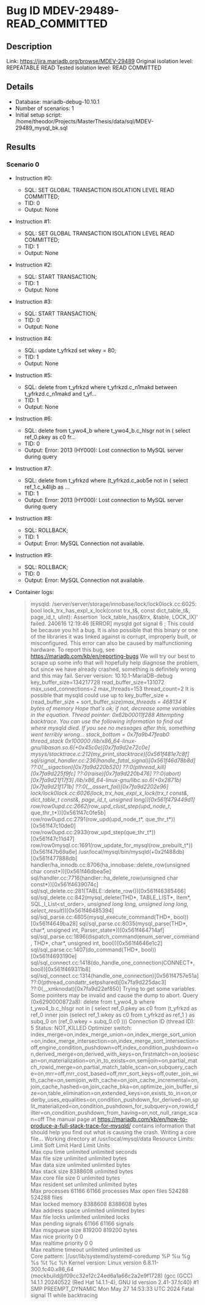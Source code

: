 # Bug ID MDEV-29489-READ_COMMITTED

## Description

Link:                     https://jira.mariadb.org/browse/MDEV-29489
Original isolation level: REPEATABLE READ
Tested isolation level:   READ COMMITTED


## Details
 * Database: mariadb-debug-10.10.1
 * Number of scenarios: 1
 * Initial setup script: /home/theodor/Projects/MasterThesis/data/sql/MDEV-29489_mysql_bk.sql

## Results
### Scenario 0
 * Instruction #0:
     - SQL:  SET GLOBAL TRANSACTION ISOLATION LEVEL READ COMMITTED;
     - TID: 0
     - Output: None
 * Instruction #1:
     - SQL:  SET GLOBAL TRANSACTION ISOLATION LEVEL READ COMMITTED;
     - TID: 1
     - Output: None
 * Instruction #2:
     - SQL:  START TRANSACTION;
     - TID: 1
     - Output: None
 * Instruction #3:
     - SQL:  START TRANSACTION;
     - TID: 0
     - Output: None
 * Instruction #4:
     - SQL:  update t_yfrkzd set wkey = 80;
     - TID: 1
     - Output: None
 * Instruction #5:
     - SQL:  delete from t_yfrkzd where t_yfrkzd.c_n1makd between t_yfrkzd.c_n1makd and t_yf...
     - TID: 1
     - Output: None
 * Instruction #6:
     - SQL:  delete from t_ywo4_b where t_ywo4_b.c_hlsgr not in ( select ref_0.pkey as c0 fr...
     - TID: 0
     - Output: Error: 2013 (HY000): Lost connection to MySQL server during query
 * Instruction #7:
     - SQL:  delete from t_yfrkzd where (t_yfrkzd.c_aob5e not in ( select ref_1.c_k4lijb as ...
     - TID: 1
     - Output: Error: 2013 (HY000): Lost connection to MySQL server during query
 * Instruction #8:
     - SQL:  ROLLBACK;
     - TID: 1
     - Output: Error: MySQL Connection not available.
 * Instruction #9:
     - SQL:  ROLLBACK;
     - TID: 0
     - Output: Error: MySQL Connection not available.

 * Container logs:
   > mysqld: /server/server/storage/innobase/lock/lock0lock.cc:6025: bool lock_trx_has_expl_x_lock(const trx_t&, const dict_table_t&, page_id_t, ulint): Assertion `lock_table_has(&trx, &table, LOCK_IX)' failed.
   > 240616 12:19:46 [ERROR] mysqld got signal 6 ;
   > This could be because you hit a bug. It is also possible that this binary
   > or one of the libraries it was linked against is corrupt, improperly built,
   > or misconfigured. This error can also be caused by malfunctioning hardware.
   > To report this bug, see https://mariadb.com/kb/en/reporting-bugs
   > We will try our best to scrape up some info that will hopefully help
   > diagnose the problem, but since we have already crashed, 
   > something is definitely wrong and this may fail.
   > Server version: 10.10.1-MariaDB-debug
   > key_buffer_size=134217728
   > read_buffer_size=131072
   > max_used_connections=2
   > max_threads=153
   > thread_count=2
   > It is possible that mysqld could use up to 
   > key_buffer_size + (read_buffer_size + sort_buffer_size)*max_threads = 468134 K  bytes of memory
   > Hope that's ok; if not, decrease some variables in the equation.
   > Thread pointer: 0x62b00011f288
   > Attempting backtrace. You can use the following information to find out
   > where mysqld died. If you see no messages after this, something went
   > terribly wrong...
   > stack_bottom = 0x7fa9b47feab0 thread_stack 0x100000
   > /lib/x86_64-linux-gnu/libasan.so.6(+0x45c0e)[0x7fa9d2e72c0e]
   > mysys/stacktrace.c:212(my_print_stacktrace)[0x561f481e7c8f]
   > sql/signal_handler.cc:236(handle_fatal_signal)[0x561f46d78b8d]
   > ??:0(__sigaction)[0x7fa9d220b520]
   > ??:0(pthread_kill)[0x7fa9d225f9fc]
   > ??:0(raise)[0x7fa9d220b476]
   > ??:0(abort)[0x7fa9d21f17f3]
   > /lib/x86_64-linux-gnu/libc.so.6(+0x2871b)[0x7fa9d21f171b]
   > ??:0(__assert_fail)[0x7fa9d2202e96]
   > lock/lock0lock.cc:6026(lock_trx_has_expl_x_lock(trx_t const&, dict_table_t const&, page_id_t, unsigned long))[0x561f479449d1]
   > row/row0upd.cc:2662(row_upd_clust_step(upd_node_t*, que_thr_t*))[0x561f47c0fe5b]
   > row/row0upd.cc:2791(row_upd(upd_node_t*, que_thr_t*))[0x561f47c10de0]
   > row/row0upd.cc:2933(row_upd_step(que_thr_t*))[0x561f47c11d47]
   > row/row0mysql.cc:1691(row_update_for_mysql(row_prebuilt_t*))[0x561f47b69a6e]
   > /usr/local/mysql/bin/mysqld(+0x2f488db)[0x561f477888db]
   > handler/ha_innodb.cc:8706(ha_innobase::delete_row(unsigned char const*))[0x561f46dbea5e]
   > sql/handler.cc:7716(handler::ha_delete_row(unsigned char const*))[0x561f4639074c]
   > sql/sql_delete.cc:281(TABLE::delete_row())[0x561f46385466]
   > sql/sql_delete.cc:842(mysql_delete(THD*, TABLE_LIST*, Item*, SQL_I_List<st_order>*, unsigned long long, unsigned long long, select_result*))[0x561f46485394]
   > sql/sql_parse.cc:4805(mysql_execute_command(THD*, bool))[0x561f4649ba28]
   > sql/sql_parse.cc:8035(mysql_parse(THD*, char*, unsigned int, Parser_state*))[0x561f464714af]
   > sql/sql_parse.cc:1896(dispatch_command(enum_server_command, THD*, char*, unsigned int, bool))[0x561f4646e1c2]
   > sql/sql_parse.cc:1407(do_command(THD*, bool))[0x561f4693190e]
   > sql/sql_connect.cc:1418(do_handle_one_connection(CONNECT*, bool))[0x561f469311b8]
   > sql/sql_connect.cc:1314(handle_one_connection)[0x561f4757e51a]
   > ??:0(pthread_condattr_setpshared)[0x7fa9d225dac3]
   > ??:0(__xmknodat)[0x7fa9d22ef850]
   > Trying to get some variables.
   > Some pointers may be invalid and cause the dump to abort.
   > Query (0x6290000872a8): delete from t_ywo4_b where t_ywo4_b.c_hlsgr not in ( select ref_0.pkey as c0 from (t_yfrkzd as ref_0 inner join (select ref_1.wkey as c0 from t_yfrkzd as ref_1 ) as subq_0 on (ref_0.wkey = subq_0.c0 )))
   > Connection ID (thread ID): 5
   > Status: NOT_KILLED
   > Optimizer switch: index_merge=on,index_merge_union=on,index_merge_sort_union=on,index_merge_intersection=on,index_merge_sort_intersection=off,engine_condition_pushdown=off,index_condition_pushdown=on,derived_merge=on,derived_with_keys=on,firstmatch=on,loosescan=on,materialization=on,in_to_exists=on,semijoin=on,partial_match_rowid_merge=on,partial_match_table_scan=on,subquery_cache=on,mrr=off,mrr_cost_based=off,mrr_sort_keys=off,outer_join_with_cache=on,semijoin_with_cache=on,join_cache_incremental=on,join_cache_hashed=on,join_cache_bka=on,optimize_join_buffer_size=on,table_elimination=on,extended_keys=on,exists_to_in=on,orderby_uses_equalities=on,condition_pushdown_for_derived=on,split_materialized=on,condition_pushdown_for_subquery=on,rowid_filter=on,condition_pushdown_from_having=on,not_null_range_scan=off
   > The manual page at https://mariadb.com/kb/en/how-to-produce-a-full-stack-trace-for-mysqld/ contains
   > information that should help you find out what is causing the crash.
   > Writing a core file...
   > Working directory at /usr/local/mysql/data
   > Resource Limits:
   > Limit                     Soft Limit           Hard Limit           Units     
   > Max cpu time              unlimited            unlimited            seconds   
   > Max file size             unlimited            unlimited            bytes     
   > Max data size             unlimited            unlimited            bytes     
   > Max stack size            8388608              unlimited            bytes     
   > Max core file size        0                    unlimited            bytes     
   > Max resident set          unlimited            unlimited            bytes     
   > Max processes             61166                61166                processes 
   > Max open files            524288               524288               files     
   > Max locked memory         8388608              8388608              bytes     
   > Max address space         unlimited            unlimited            bytes     
   > Max file locks            unlimited            unlimited            locks     
   > Max pending signals       61166                61166                signals   
   > Max msgqueue size         819200               819200               bytes     
   > Max nice priority         0                    0                    
   > Max realtime priority     0                    0                    
   > Max realtime timeout      unlimited            unlimited            us        
   > Core pattern: |/usr/lib/systemd/systemd-coredump %P %u %g %s %t %c %h
   > Kernel version: Linux version 6.8.11-300.fc40.x86_64 (mockbuild@f09cc32e12c24ed6a1a66c2a2e9f1728) (gcc (GCC) 14.1.1 20240522 (Red Hat 14.1.1-4), GNU ld version 2.41-37.fc40) #1 SMP PREEMPT_DYNAMIC Mon May 27 14:53:33 UTC 2024
   > Fatal signal 11 while backtracing

